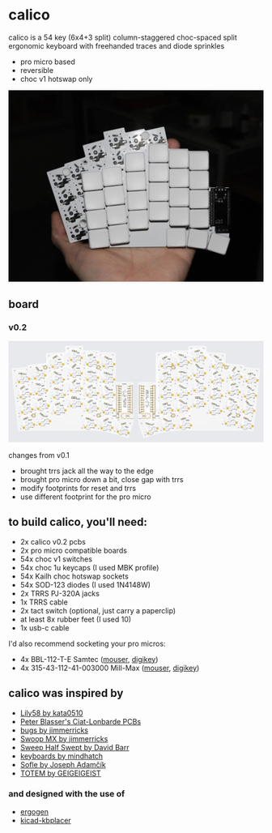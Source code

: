 # calico

calico is a 54 key (6x4+3 split) column-staggered choc-spaced split ergonomic keyboard with freehanded traces and diode sprinkles

* pro micro based
* reversible
* choc v1 hotswap only

![holding calico](cover.jpg)

## board

### v0.2

![combined view](combined.png)

changes from v0.1

* brought trrs jack all the way to the edge
* brought pro micro down a bit, close gap with trrs
* modify footprints for reset and trrs
* use different footprint for the pro micro

## to build calico, you'll need:

* 2x calico v0.2 pcbs
* 2x pro micro compatible boards
* 54x choc v1 switches
* 54x choc 1u keycaps (I used MBK profile)
* 54x Kailh choc hotswap sockets
* 54x SOD-123 diodes (I used 1N4148W)
* 2x TRRS PJ-320A jacks
* 1x TRRS cable
* 2x tact switch (optional, just carry a paperclip)
* at least 8x rubber feet (I used 10)
* 1x usb-c cable

I'd also recommend socketing your pro micros:

* 4x BBL-112-T-E Samtec ([mouser](https://www.mouser.com/ProductDetail/Samtec/BBL-112-T-E?qs=FESYatJ8odKicQFiFw2tKA%3D%3D), [digikey](https://www.digikey.com/en/products/detail/samtec-inc/BBL-112-T-E/1099406))
* 4x 315-43-112-41-003000 Mill-Max ([mouser](https://www.mouser.com/ProductDetail/Mill-Max/315-43-112-41-003000?qs=s8Nb1z4Wn%2FRfWrVqQ0TOuQ%3D%3D), [digikey](https://www.digikey.com/en/products/detail/mill-max-manufacturing-corp/315-43-112-41-003000/4455232))

## calico was inspired by

* [Lily58 by kata0510](https://github.com/kata0510/Lily58)
* [Peter Blasser's Ciat-Lonbarde PCBs](https://www.ciat-lonbarde.net/)
* [bugs by jimmerricks](https://github.com/jimmerricks/bugs)
* [Swoop MX by jimmerricks](https://github.com/jimmerricks/swoop)
* [Sweep Half Swept by David Barr](https://github.com/davidphilipbarr/Sweep)
* [keyboards by mindhatch](https://github.com/mindhatch/keyboards)
* [Sofle by Joseph Adamčík](https://josefadamcik.github.io/SofleKeyboard/)
* [TOTEM by GEIGEIGEIST](https://github.com/GEIGEIGEIST/TOTEM)

### and designed with the use of

* [ergogen](https://github.com/ergogen/ergogen)
* [kicad-kbplacer](https://github.com/adamws/kicad-kbplacer/tree/master)
